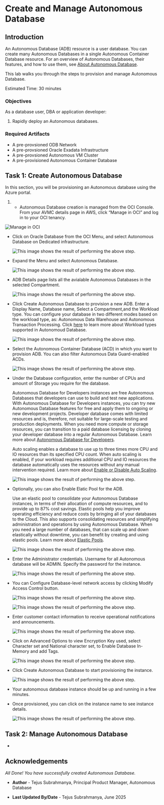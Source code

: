 
# Create and Manage Autonomous Database

## Introduction

An Autonomous Database (ADB) resource is a user database. You can create many Autonomous Databases in a single Autonomous Container Database resource. For an overview of Autonomous Databases, their features, and how to use them, see [About Autonomous Database](https://docs.oracle.com/en/cloud/paas/autonomous-database/dedicated/aadvv/index.html).

This lab walks you through the steps to provision and manage Autonomous Database. 

Estimated Time: 30 minutes


### Objectives

As a database user, DBA or application developer:

1. Rapidly deploy an Autonomous databases.

### Required Artifacts

- A pre-provsioned ODB Network
- A pre-provsioned Oracle Exadata Infrastructure
- A pre-provsioned Autonomous VM Cluster
- A pre-provisioned Autonomous Container Database

## Task 1: Create Autonomous Database

In this section, you will be provisioning an Autonomous database using the Azure portal.

1.	- Autonomous Database creation is managed from the OCI Console. From your AVMC details page in AWS, click “Manage in OCI” and log in to your OCI tenancy.

  ![Manage in OCI](./images/manageinoci.png " ")

- Click on Oracle Database from the OCI Menu, and select Autonomous Database on Dedicated infrastructure.

  ![This image shows the result of performing the above step.](./images/adbd.png " ")

- Expand the Menu and select Autonomous Database.

  ![This image shows the result of performing the above step.](./images/adb.png " ")

- ADB Details page lists all the avialable Autonomous Databases in the selected Compartment.

  ![This image shows the result of performing the above step.](./images/adb1.png " ")

- Click Create Autonomous Database to provision a new ADB. Enter a Display Name, Database name, Select a Compartment,and the Workload type. You can configure your database in two different modes based on the workload type, as: Autonomous Data Warehouse and Autonomous Transaction Processing. Click [here](https://docs.oracle.com/en/cloud/paas/autonomous-database/dedicated/adbaa/index.html#articletitle) to learn more about Workload types supported in Autonomoud Database.

  ![This image shows the result of performing the above step.](./images/createadb.png " ")

- Select the Autonomous Container Database (ACD) in which you want to provision ADB. You can also filter Autonomous Data Guard-enabled ACDs. 

  ![This image shows the result of performing the above step.](./images/createadb1.png " ")

- Under the Database configuration, enter the number of CPUs and amount of Storage you require for the database. 
    
    Autonomous Database for Developers instances are free Autonomous Databases that developers can use to build and test new applications.
    With Autonomous Database for Developers instances, you can try new Autonomous Database features for free and apply them to ongoing or new development projects. Developer database comes with limited resources and is, therefore, not suitable for large-scale testing and production deployments. When you need more compute or storage resources, you can transition to a paid database licensing by cloning your developer database into a regular Autonomous Database. Learn more about [Autonomous Database for Developers](https://docs.oracle.com/en/cloud/paas/autonomous-database/dedicated/eddjo/).

    Auto scaling enables a database to use up to three times more CPU and IO resources than its specified CPU count. When auto scaling is enabled, if your workload requires additional CPU and IO resources the database automatically uses the resources without any manual intervention required. Learn more about [Enable or Disable Auto Scaling](https://docs.oracle.com/en/cloud/paas/autonomous-database/dedicated/adban/index.html).

    ![This image shows the result of performing the above step.](./images/createabd2.png " ")

- Optionally, you can also Enable Elatic Pool for the ADB. 
   
    Use an elastic pool to consolidate your Autonomous Database instances, in terms of their allocation of compute resources, and to provide up to 87% cost savings. 
    Elastic pools help you improve operating efficiency and reduce costs by bringing all of your databases to the Cloud. This also supports consolidating resources and simplifying administration and operations by using Autonomous Database. When you need a large number of databases, that can scale up and down elastically without downtime, you can benefit by creating and using elastic pools. Learn more about [Elastic Pools](https://docs.oracle.com/en/cloud/paas/autonomous-database/dedicated/catiu/index.html#articletitle).

  ![This image shows the result of performing the above step.](./images/createadb3.png " ")

- Enter the Administrator credentials. Username for all Autonomous database will be ADMIN. Specify the password for the instance. 

  ![This image shows the result of performing the above step.](./images/createadb4.png " ")

- You can Configure Database-level network access by clicking Modify Access Control button.

    ![This image shows the result of performing the above step.](./images/createadb5.png " ")

    ![This image shows the result of performing the above step.](./images/createadb6.png " ")

- Enter customer contact information to receive operational notifications and announcements.
    
    ![This image shows the result of performing the above step.](./images/createadb7.png " ")

- Click on Advanced Options to view Encryption Key used, select Character set and National character set, to Enable Database In-Memory and add Tags.

    ![This image shows the result of performing the above step.](./images/createadb8.png " ")

- Click Create Autonomous Database to start provisioning the instance.

    ![This image shows the result of performing the above step.](./images/createadb9.png " ")

- Your autonomous database instance should be up and running in a few minutes.

- Once provisioned, you can click on the instance name to see instance details.

    ![This image shows the result of performing the above step.](./images/createad10.png " ")


## Task 2: Manage Autonomous Database

- 











## Acknowledgements

*All Done! You have successfully created Autonomous Database.*

- **Author** - Tejus Subrahmanya, Principal Product Manager, Autonomous Database 

- **Last Updated By/Date** - Tejus Subrahmanya, June 2025